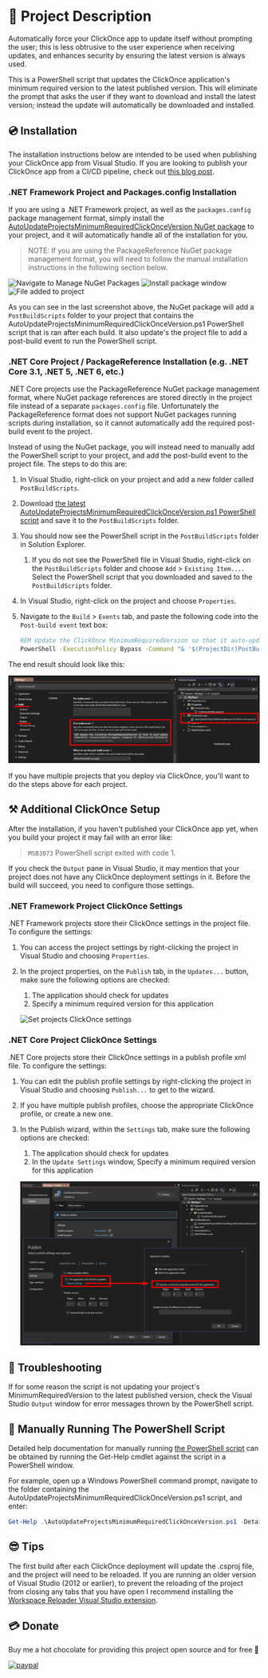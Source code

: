 # 💬 Project Description

Automatically force your ClickOnce app to update itself without prompting the user; this is less obtrusive to the user experience when receiving updates, and enhances security by ensuring the latest version is always used.

This is a PowerShell script that updates the ClickOnce application's minimum required version to the latest published version.
This will eliminate the prompt that asks the user if they want to download and install the latest version; instead the update will automatically be downloaded and installed.

## 💿 Installation

The installation instructions below are intended to be used when publishing your ClickOnce app from Visual Studio.
If you are looking to publish your ClickOnce app from a CI/CD pipeline, check out [this blog post](https://blog.danskingdom.com/continuously-deploy-your-clickonce-application-from-your-build-server/).

### .NET Framework Project and Packages.config Installation

If you are using a .NET Framework project, as well as the `packages.config` package management format, simply install the [AutoUpdateProjectsMinimumRequiredClickOnceVersion NuGet package](https://nuget.org/packages/AutoUpdateProjectsMinimumRequiredClickOnceVersion) to your project, and it will automatically handle all of the installation for you.

> NOTE: If you are using the PackageReference NuGet package management format, you will need to follow the manual installation instructions in the following section below.

![Navigate to Manage NuGet Packages](docs/Images/NavigateToManageNugetPackages.png)
![Install package window](docs/Images/InstallPackageWindow.png)
![File added to project](docs/Images/FileAddedToProject.png)

As you can see in the last screenshot above, the NuGet package will add a `PostBuildScripts` folder to your project that contains the AutoUpdateProjectsMinimumRequiredClickOnceVersion.ps1 PowerShell script that is ran after each build.
It also update's the project file to add a post-build event to run the PowerShell script.

### .NET Core Project / PackageReference Installation (e.g. .NET Core 3.1, .NET 5, .NET 6, etc.)

.NET Core projects use the PackageReference NuGet package management format, where NuGet package references are stored directly in the project file instead of a separate `packages.config` file.
Unfortunately the PackageReference format does not support NuGet packages running scripts during installation, so it cannot automatically add the required post-build event to the project.

Instead of using the NuGet package, you will instead need to manually add the PowerShell script to your project, and add the post-build event to the project file.
The steps to do this are:

1. In Visual Studio, right-click on your project and add a new folder called `PostBuildScripts`.
1. Download [the latest AutoUpdateProjectsMinimumRequiredClickOnceVersion.ps1 PowerShell script](https://github.com/deadlydog/AutoUpdateProjectsMinimumRequiredClickOnceVersion/releases) and save it to the `PostBuildScripts` folder.
1. You should now see the PowerShell script in the `PostBuildScripts` folder in Solution Explorer.
   1. If you do not see the PowerShell file in Visual Studio, right-click on the `PostBuildScripts` folder and choose `Add` > `Existing Item...`.
   Select the PowerShell script that you downloaded and saved to the `PostBuildScripts` folder.
1. In Visual Studio, right-click on the project and choose `Properties`.
1. Navigate to the `Build` > `Events` tab, and paste the following code into the `Post-build event` text box:

   ```cmd
   REM Update the ClickOnce MinimumRequiredVersion so that it auto-updates without prompting.
   PowerShell -ExecutionPolicy Bypass -Command "& '$(ProjectDir)PostBuildScripts\AutoUpdateProjectsMinimumRequiredClickOnceVersion.ps1' -ProjectFilePaths '$(ProjectPath)'"
   ```

The end result should look like this:

![Add PowerShell file to project and add post-build event](docs/Images/AddScriptAndPostBuildEventToNetCoreProject.png)

If you have multiple projects that you deploy via ClickOnce, you'll want to do the steps above for each project.

## ⚒ Additional ClickOnce Setup

After the installation, if you haven't published your ClickOnce app yet, when you build your project it may fail with an error like:

> `MSB3073` PowerShell script exited with code 1.

If you check the `Output` pane in Visual Studio, it may mention that your project does not have any ClickOnce deployment settings in it.
Before the build will succeed, you need to configure those settings.

### .NET Framework Project ClickOnce Settings

.NET Framework projects store their ClickOnce settings in the project file.
To configure the settings:

1. You can access the project settings by right-clicking the project in Visual Studio and choosing `Properties`.
1. In the project properties, on the `Publish` tab, in the `Updates...` button, make sure the following options are checked:
   1. The application should check for updates
   1. Specify a minimum required version for this application

   ![Set projects ClickOnce settings](docs/Images/SetProjectsClickOnceSettings.png)

### .NET Core Project ClickOnce Settings

.NET Core projects store their ClickOnce settings in a publish profile xml file.
To configure the settings:

1. You can edit the publish profile settings by right-clicking the project in Visual Studio and choosing `Publish...` to get to the wizard.
1. If you have multiple publish profiles, choose the appropriate ClickOnce profile, or create a new one.
1. In the Publish wizard, within the `Settings` tab, make sure the following options are checked:
   1. The application should check for updates
   1. In the `Update Settings` window, Specify a minimum required version for this application

   ![Set .NET Core publish profiles ClickOnce settings](docs/Images/SetNetCorePublishWizardClickOnceSettings.png)

## 🤔 Troubleshooting

If for some reason the script is not updating your project's MinimumRequiredVersion to the latest published version, check the Visual Studio `Output` window for error messages thrown by the PowerShell script.

## 📃 Manually Running The PowerShell Script

Detailed help documentation for manually running [the PowerShell script](/src/AutoUpdateProjectsMinimumRequiredClickOnceVersion.ps1) can be obtained by running the Get-Help cmdlet against the script in a PowerShell window.

For example, open up a Windows PowerShell command prompt, navigate to the folder containing the AutoUpdateProjectsMinimumRequiredClickOnceVersion.ps1 script, and enter:

```powershell
Get-Help .\AutoUpdateProjectsMinimumRequiredClickOnceVersion.ps1 -Detailed
```

## 😎 Tips

The first build after each ClickOnce deployment will update the .csproj file, and the project will need to be reloaded.
If you are running an older version of Visual Studio (2012 or earlier), to prevent the reloading of the project from closing any tabs that you have open I recommend installing the [Workspace Reloader Visual Studio extension](http://visualstudiogallery.msdn.microsoft.com/6705affd-ca37-4445-9693-f3d680c92f38).

## 💳 Donate

Buy me a hot chocolate for providing this project open source and for free 🙂

[![paypal](https://www.paypalobjects.com/en_US/i/btn/btn_donateCC_LG.gif)](https://www.paypal.com/cgi-bin/webscr?cmd=_s-xclick&hosted_button_id=8Y2HFLM7G5LJY)
